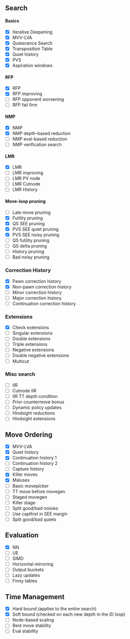 ## Search

#### Basics
- [x] Iterative Deepening
- [x] MVV-LVA
- [x] Quiescence Search
- [x] Transposition Table 
- [x] Quiet history
- [x] PVS
- [x] Aspiration windows

#### RFP
- [x] RFP
- [x] RFP improving
- [ ] RFP opponent worsening
- [ ] RFP fail firm

#### NMP
- [x] NMP
- [x] NMP depth-based reduction
- [ ] NMP eval-based reduction
- [ ] NMP verification search

#### LMR
- [x] LMR
- [ ] LMR improving
- [ ] LMR PV node
- [ ] LMR Cutnode
- [ ] LMR History

#### Move-loop pruning
- [ ] Late move pruning
- [x] Futility pruning
- [X] QS SEE pruning
- [x] PVS SEE quiet pruning 
- [x] PVS SEE noisy pruning
- [ ] QS futility pruning
- [ ] QS delta pruning
- [ ] History pruning
- [ ] Bad noisy pruning

### Correction History
- [x] Pawn correction history
- [x] Non-pawn correction history
- [ ] Minor correction history
- [ ] Major correction history
- [ ] Continuation correction history

### Extensions
- [x] Check extensions
- [ ] Singular extensions
- [ ] Double extensions
- [ ] Triple extensions
- [ ] Negative extensions
- [ ] Double negative extensions
- [ ] Multicut

### Misc search
- [ ] IIR
- [ ] Cutnode IIR
- [ ] IIR TT depth condition
- [ ] Prior countermove bonus
- [ ] Dynamic policy updates
- [ ] Hindsight reductions
- [ ] Hindsight extensions

## Move Ordering
- [x] MVV-LVA
- [x] Quiet history
- [x] Continuation history 1
- [ ] Continuation history 2
- [ ] Capture history 
- [X] Killer moves
- [x] Maluses
- [ ] Basic movepicker
- [ ] TT move before movegen
- [ ] Staged movegen
- [ ] Killer stage
- [ ] Split good/bad noisies
- [ ] Use capthist in SEE margin
- [ ] Split good/bad quiets

## Evaluation
- [x] NN
- [ ] UE
- [ ] SIMD
- [ ] Horizontal mirroring
- [ ] Output buckets
- [ ] Lazy updates
- [ ] Finny tables

## Time Management
- [x] Hard bound (applies to the entire search)
- [x] Soft bound (checked on each new depth in the ID loop)
- [ ] Node-based scaling
- [ ] Best move stability
- [ ] Eval stability
